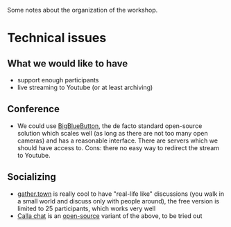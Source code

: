 Some notes about the organization of the workshop.

# Technical issues

## What we would like to have

- support enough participants
- live streaming to Youtube (or at least archiving)

## Conference

- We could use [BigBlueButton](https://bigbluebutton.org/), the de facto
  standard open-source solution which scales well (as long as there are not too
  many open cameras) and has a reasonable interface. There are servers which we
  should have access to. Cons: there no easy way to redirect the stream to
  Youtube.

## Socializing

- [gather.town](https://gather.town/) is really cool to have "real-life like"
  discussions (you walk in a small world and discuss only with people around),
  the free version is limited to 25 participants, which works very well
- [Calla chat](https://www.calla.chat/) is an
  [open-source](https://github.com/capnmidnight/Calla) variant of the above, to
  be tried out
